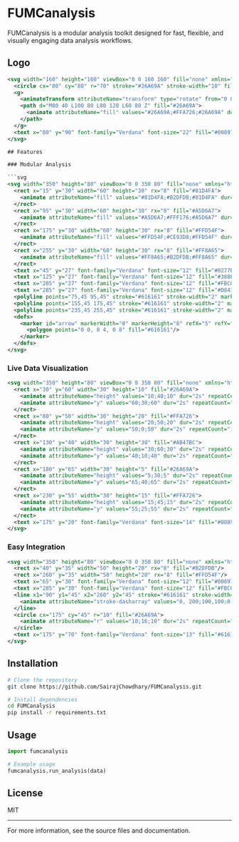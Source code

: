 # FUMCanalysis

FUMCanalysis is a modular analysis toolkit designed for fast, flexible, and visually engaging data analysis workflows.

## Logo

```svg
<svg width="160" height="160" viewBox="0 0 160 160" fill="none" xmlns="http://www.w3.org/2000/svg">
  <circle cx="80" cy="80" r="70" stroke="#26A69A" stroke-width="10" fill="#E0F7FA"/>
  <g>
    <animateTransform attributeName="transform" type="rotate" from="0 80 80" to="360 80 80" dur="3s" repeatCount="indefinite"/>
    <path d="M80 40 L100 80 L80 120 L60 80 Z" fill="#26A69A">
      <animate attributeName="fill" values="#26A69A;#FFA726;#26A69A" dur="2s" repeatCount="indefinite"/>
    </path>
  </g>
  <text x="80" y="90" font-family="Verdana" font-size="22" fill="#00897B" text-anchor="middle">FUMC</text>
</svg>

## Features

### Modular Analysis

```svg
<svg width="350" height="80" viewBox="0 0 350 80" fill="none" xmlns="http://www.w3.org/2000/svg">
  <rect x="15" y="30" width="60" height="30" rx="8" fill="#81D4FA">
    <animate attributeName="fill" values="#81D4FA;#B2DFDB;#81D4FA" dur="2s" repeatCount="indefinite"/>
  </rect>
  <rect x="95" y="30" width="60" height="30" rx="8" fill="#A5D6A7">
    <animate attributeName="fill" values="#A5D6A7;#FFF176;#A5D6A7" dur="2s" repeatCount="indefinite"/>
  </rect>
  <rect x="175" y="30" width="60" height="30" rx="8" fill="#FFD54F">
    <animate attributeName="fill" values="#FFD54F;#CE93D8;#FFD54F" dur="2s" repeatCount="indefinite"/>
  </rect>
  <rect x="255" y="30" width="60" height="30" rx="8" fill="#FF8A65">
    <animate attributeName="fill" values="#FF8A65;#B2DFDB;#FF8A65" dur="2s" repeatCount="indefinite"/>
  </rect>
  <text x="45" y="27" font-family="Verdana" font-size="12" fill="#0277BD" text-anchor="middle">Module 1</text>
  <text x="125" y="27" font-family="Verdana" font-size="12" fill="#388E3C" text-anchor="middle">Module 2</text>
  <text x="205" y="27" font-family="Verdana" font-size="12" fill="#FBC02D" text-anchor="middle">Module 3</text>
  <text x="285" y="27" font-family="Verdana" font-size="12" fill="#D84315" text-anchor="middle">Module 4</text>
  <polyline points="75,45 95,45" stroke="#616161" stroke-width="2" marker-end="url(#arrow)"/>
  <polyline points="155,45 175,45" stroke="#616161" stroke-width="2" marker-end="url(#arrow)"/>
  <polyline points="235,45 255,45" stroke="#616161" stroke-width="2" marker-end="url(#arrow)"/>
  <defs>
    <marker id="arrow" markerWidth="8" markerHeight="8" refX="5" refY="4" orient="auto">
      <polygon points="0 0, 8 4, 0 8" fill="#616161"/>
    </marker>
  </defs>
</svg>
```

### Live Data Visualization

```svg
<svg width="350" height="80" viewBox="0 0 350 80" fill="none" xmlns="http://www.w3.org/2000/svg">
  <rect x="30" y="60" width="30" height="10" fill="#26A69A">
    <animate attributeName="height" values="10;40;10" dur="2s" repeatCount="indefinite"/>
    <animate attributeName="y" values="60;30;60" dur="2s" repeatCount="indefinite"/>
  </rect>
  <rect x="80" y="50" width="30" height="20" fill="#FFA726">
    <animate attributeName="height" values="20;50;20" dur="2s" repeatCount="indefinite"/>
    <animate attributeName="y" values="50;0;50" dur="2s" repeatCount="indefinite"/>
  </rect>
  <rect x="130" y="40" width="30" height="30" fill="#AB47BC">
    <animate attributeName="height" values="30;60;30" dur="2s" repeatCount="indefinite"/>
    <animate attributeName="y" values="40;10;40" dur="2s" repeatCount="indefinite"/>
  </rect>
  <rect x="180" y="65" width="30" height="5" fill="#26A69A">
    <animate attributeName="height" values="5;30;5" dur="2s" repeatCount="indefinite"/>
    <animate attributeName="y" values="65;40;65" dur="2s" repeatCount="indefinite"/>
  </rect>
  <rect x="230" y="55" width="30" height="15" fill="#FFA726">
    <animate attributeName="height" values="15;45;15" dur="2s" repeatCount="indefinite"/>
    <animate attributeName="y" values="55;25;55" dur="2s" repeatCount="indefinite"/>
  </rect>
  <text x="175" y="20" font-family="Verdana" font-size="14" fill="#00897B" text-anchor="middle">Live Data Visualization</text>
</svg>
```

### Easy Integration

```svg
<svg width="350" height="80" viewBox="0 0 350 80" fill="none" xmlns="http://www.w3.org/2000/svg">
  <rect x="40" y="35" width="50" height="20" rx="8" fill="#B2DFDB"/>
  <rect x="260" y="35" width="50" height="20" rx="8" fill="#FFD54F"/>
  <text x="65" y="30" font-family="Verdana" font-size="12" fill="#00897B" text-anchor="middle">Your App</text>
  <text x="285" y="30" font-family="Verdana" font-size="12" fill="#FBC02D" text-anchor="middle">FUMCanalysis</text>
  <line x1="90" y1="45" x2="260" y2="45" stroke="#616161" stroke-width="2">
    <animate attributeName="stroke-dasharray" values="0, 200;100,100;0,200" dur="2s" repeatCount="indefinite"/>
  </line>
  <circle cx="175" cy="45" r="10" fill="#26A69A">
    <animate attributeName="r" values="10;16;10" dur="2s" repeatCount="indefinite"/>
  </circle>
  <text x="175" y="70" font-family="Verdana" font-size="13" fill="#616161" text-anchor="middle">Plug & Play Integration</text>
</svg>
```

## Installation

```bash
# Clone the repository
git clone https://github.com/SairajChowdhary/FUMCanalysis.git

# Install dependencies
cd FUMCanalysis
pip install -r requirements.txt
```

## Usage

```python
import fumcanalysis

# Example usage
fumcanalysis.run_analysis(data)
```

## License

MIT

---

For more information, see the source files and documentation.
